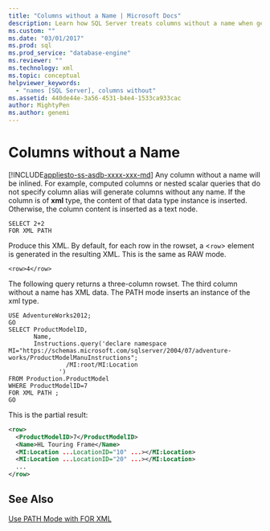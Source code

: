 ```yaml
---
title: "Columns without a Name | Microsoft Docs"
description: Learn how SQL Server treats columns without a name when generating XML.
ms.custom: ""
ms.date: "03/01/2017"
ms.prod: sql
ms.prod_service: "database-engine"
ms.reviewer: ""
ms.technology: xml
ms.topic: conceptual
helpviewer_keywords: 
  - "names [SQL Server], columns without"
ms.assetid: 440de44e-3a56-4531-b4e4-1533ca933cac
author: MightyPen
ms.author: genemi
---
```

# Columns without a Name
[!INCLUDE[appliesto-ss-asdb-xxxx-xxx-md](../../includes/appliesto-ss-asdb-xxxx-xxx-md.md)]
  Any column without a name will be inlined. For example, computed columns or nested scalar queries that do not specify column alias will generate columns without any name. If the column is of **xml** type, the content of that data type instance is inserted. Otherwise, the column content is inserted as a text node.  
  
```  
SELECT 2+2  
FOR XML PATH  
```  
  
 Produce this XML. By default, for each row in the rowset, a <`row`> element is generated in the resulting XML. This is the same as RAW mode.  
  
 `<row>4</row>`  
  
 The following query returns a three-column rowset. The third column without a name has XML data. The PATH mode inserts an instance of the xml type.  
  
```  
USE AdventureWorks2012;  
GO  
SELECT ProductModelID,  
       Name,  
       Instructions.query('declare namespace MI="https://schemas.microsoft.com/sqlserver/2004/07/adventure-works/ProductModelManuInstructions";  
                /MI:root/MI:Location   
              ')   
FROM Production.ProductModel  
WHERE ProductModelID=7  
FOR XML PATH ;  
GO  
```  
  
 This is the partial result:  
  
```xml
<row>
  <ProductModelID>7</ProductModelID>
  <Name>HL Touring Frame</Name>
  <MI:Location ...LocationID="10" ...></MI:Location>
  <MI:Location ...LocationID="20" ...></MI:Location>
  ...
</row>
```

## See Also  
 [Use PATH Mode with FOR XML](../../relational-databases/xml/use-path-mode-with-for-xml.md)  
  
  
